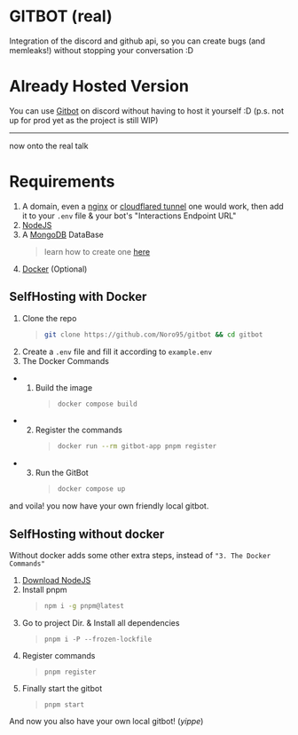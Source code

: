 # GITBOT (real)

Integration of the discord and github api, so you can create bugs (and memleaks!) without stopping your conversation :D

# Already Hosted Version

You can use [Gitbot](https://norowa.dev/gitbot/invite) on discord without having to host it yourself :D
(p.s. not up for prod yet as the project is still WIP)

---

now onto the real talk

# Requirements

1. A domain, even a [nginx](https://nginx.org) or [cloudflared tunnel](https://www.cloudflare.com/products/tunnel/) one would work, then add it to your `.env` file & your bot's "Interactions Endpoint URL"
2. [NodeJS](https://nodejs.org)
3. A [MongoDB](https://mongodb.com) DataBase
   > learn how to create one [here](https://www.mongodb.com/resources/products/fundamentals/create-database)
4. [Docker](https://docker.com) (Optional)
   
## SelfHosting with Docker

1. Clone the repo
   > ```sh
   > git clone https://github.com/Noro95/gitbot && cd gitbot
   > ```
2. Create a `.env` file and fill it according to `example.env`
3. The Docker Commands

- 1. Build the image
     > ```sh
     > docker compose build
     > ```
- 2. Register the commands
     > ```sh
     > docker run --rm gitbot-app pnpm register
     > ```
- 3. Run the GitBot
     > ```sh
     > docker compose up
     > ```

and voila! you now have your own friendly local gitbot.

## SelfHosting without docker

Without docker adds some other extra steps, instead of `"3. The Docker Commands"`

1. [Download NodeJS](https://nodejs,org/en/download)
2. Install pnpm
   > ```sh
   > npm i -g pnpm@latest
   > ```
3. Go to project Dir. & Install all dependencies
   > ```
   > pnpm i -P --frozen-lockfile
   > ```
4. Register commands
   > ```
   > pnpm register
   > ```
5. Finally start the gitbot
   > ```
   > pnpm start
   > ```

And now you also have your own local gitbot! (_yippe_)
